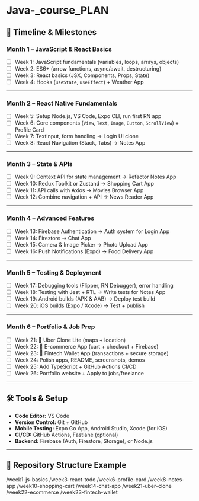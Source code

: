 # Java-_course_PLAN

## 📅 Timeline & Milestones  

### **Month 1 – JavaScript & React Basics**
- [ ] Week 1: JavaScript fundamentals (variables, loops, arrays, objects)  
- [ ] Week 2: ES6+ (arrow functions, async/await, destructuring)  
- [ ] Week 3: React basics (JSX, Components, Props, State)  
- [ ] Week 4: Hooks (`useState`, `useEffect`) + Weather App  

---

### **Month 2 – React Native Fundamentals**
- [ ] Week 5: Setup Node.js, VS Code, Expo CLI, run first RN app  
- [ ] Week 6: Core components (`View`, `Text`, `Image`, `Button`, `ScrollView`) + Profile Card  
- [ ] Week 7: TextInput, form handling → Login UI clone  
- [ ] Week 8: React Navigation (Stack, Tabs) → Notes App  

---

### **Month 3 – State & APIs**
- [ ] Week 9: Context API for state management → Refactor Notes App  
- [ ] Week 10: Redux Toolkit or Zustand → Shopping Cart App  
- [ ] Week 11: API calls with Axios → Movies Browser App  
- [ ] Week 12: Combine navigation + API → News Reader App  

---

### **Month 4 – Advanced Features**
- [ ] Week 13: Firebase Authentication → Auth system for Login App  
- [ ] Week 14: Firestore → Chat App  
- [ ] Week 15: Camera & Image Picker → Photo Upload App  
- [ ] Week 16: Push Notifications (Expo) → Food Delivery App  

---

### **Month 5 – Testing & Deployment**
- [ ] Week 17: Debugging tools (Flipper, RN Debugger), error handling  
- [ ] Week 18: Testing with Jest + RTL → Write tests for Notes App  
- [ ] Week 19: Android builds (APK & AAB) → Deploy test build  
- [ ] Week 20: iOS builds (Expo / Xcode) → Test + publish  

---

### **Month 6 – Portfolio & Job Prep**
- [ ] Week 21: 🚖 Uber Clone Lite (maps + location)  
- [ ] Week 22: 🛒 E-commerce App (cart + checkout + Firebase)  
- [ ] Week 23: 🏦 Fintech Wallet App (transactions + secure storage)  
- [ ] Week 24: Polish apps, README, screenshots, demos  
- [ ] Week 25: Add TypeScript + GitHub Actions CI/CD  
- [ ] Week 26: Portfolio website + Apply to jobs/freelance  

---

## 🛠 Tools & Setup  
- **Code Editor:** VS Code  
- **Version Control:** Git + GitHub  
- **Mobile Testing:** Expo Go App, Android Studio, Xcode (for iOS)  
- **CI/CD:** GitHub Actions, Fastlane (optional)  
- **Backend:** Firebase (Auth, Firestore, Storage), or Node.js  

---

## 📂 Repository Structure Example  
/week1-js-basics
/week3-react-todo
/week6-profile-card
/week8-notes-app
/week10-shopping-cart
/week14-chat-app
/week21-uber-clone
/week22-ecommerce
/week23-fintech-wallet

